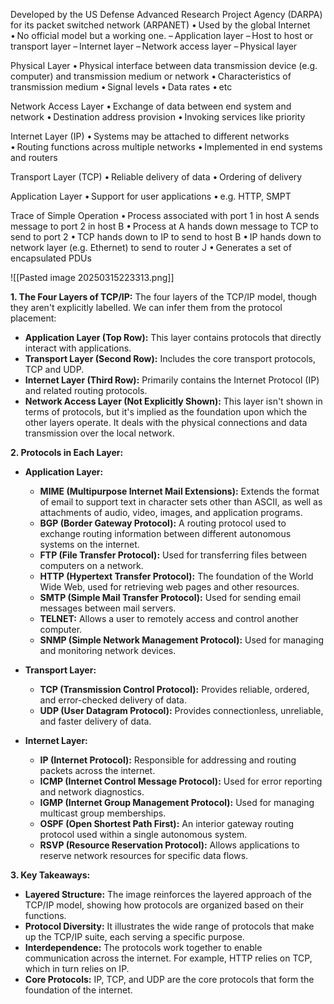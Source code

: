 Developed by the US Defense Advanced Research Project Agency (DARPA) for its packet switched network (ARPANET) 
	• Used by the global Internet 
	• No official model but a working one.
		– Application layer
		– Host to host or transport layer
		– Internet layer 
		– Network access layer 
		– Physical layer

Physical Layer 
	• Physical interface between data transmission device (e.g. computer) and transmission medium or network 
	• Characteristics of transmission medium 
	• Signal levels 
	• Data rates
	 • etc
	
Network Access Layer 
	• Exchange of data between end system and network • Destination address provision 
	• Invoking services like priority 

Internet Layer (IP) 
	• Systems may be attached to different networks
	• Routing functions across multiple networks 
	• Implemented in end systems and routers
	
Transport Layer (TCP) 
	• Reliable delivery of data 
	• Ordering of delivery  
	
Application Layer 
	• Support for user applications 
	• e.g. HTTP, SMPT


Trace of Simple Operation 
	• Process associated with port 1 in host A sends message to port 2 in host B 
	• Process at A hands down message to TCP to send to port 2 
	• TCP hands down to IP to send to host B 
	• IP hands down to network layer (e.g. Ethernet) to send to router J 
	• Generates a set of encapsulated PDUs

![[Pasted image 20250315223313.png]]

**1. The Four Layers of TCP/IP:**
The four layers of the TCP/IP model, though they aren't explicitly labelled. We can infer them from the protocol placement:
- **Application Layer (Top Row):** This layer contains protocols that directly interact with applications.
- **Transport Layer (Second Row):** Includes the core transport protocols, TCP and UDP.
- **Internet Layer (Third Row):** Primarily contains the Internet Protocol (IP) and related routing protocols.
- **Network Access Layer (Not Explicitly Shown):** This layer isn't shown in terms of protocols, but it's implied as the foundation upon which the other layers operate. It deals with the physical connections and data transmission over the local network.

**2. Protocols in Each Layer:**
- **Application Layer:**
    - **MIME (Multipurpose Internet Mail Extensions):** Extends the format of email to support text in character sets other than ASCII, as well as attachments of audio, video, images, and application programs.  
    - **BGP (Border Gateway Protocol):** A routing protocol used to exchange routing information between different autonomous systems on the internet.
    - **FTP (File Transfer Protocol):** Used for transferring files between computers on a network.
    - **HTTP (Hypertext Transfer Protocol):** The foundation of the World Wide Web, used for retrieving web pages and other resources.
    - **SMTP (Simple Mail Transfer Protocol):** Used for sending email messages between mail servers.
    - **TELNET:** Allows a user to remotely access and control another computer.
    - **SNMP (Simple Network Management Protocol):** Used for managing and monitoring network devices.
    
- **Transport Layer:**
    - **TCP (Transmission Control Protocol):** Provides reliable, ordered, and error-checked delivery of data.
    - **UDP (User Datagram Protocol):** Provides connectionless, unreliable, and faster delivery of data.  
    
- **Internet Layer:**
    - **IP (Internet Protocol):** Responsible for addressing and routing packets across the internet.
    - **ICMP (Internet Control Message Protocol):** Used for error reporting and network diagnostics.
    - **IGMP (Internet Group Management Protocol):** Used for managing multicast group memberships.
    - **OSPF (Open Shortest Path First):** An interior gateway routing protocol used within a single autonomous system.
    - **RSVP (Resource Reservation Protocol):** Allows applications to reserve network resources for specific data flows.

**3. Key Takeaways:**
- **Layered Structure:** The image reinforces the layered approach of the TCP/IP model, showing how protocols are organized based on their functions.
- **Protocol Diversity:** It illustrates the wide range of protocols that make up the TCP/IP suite, each serving a specific purpose.
- **Interdependence:** The protocols work together to enable communication across the internet. For example, HTTP relies on TCP, which in turn relies on IP.
- **Core Protocols:** IP, TCP, and UDP are the core protocols that form the foundation of the internet.